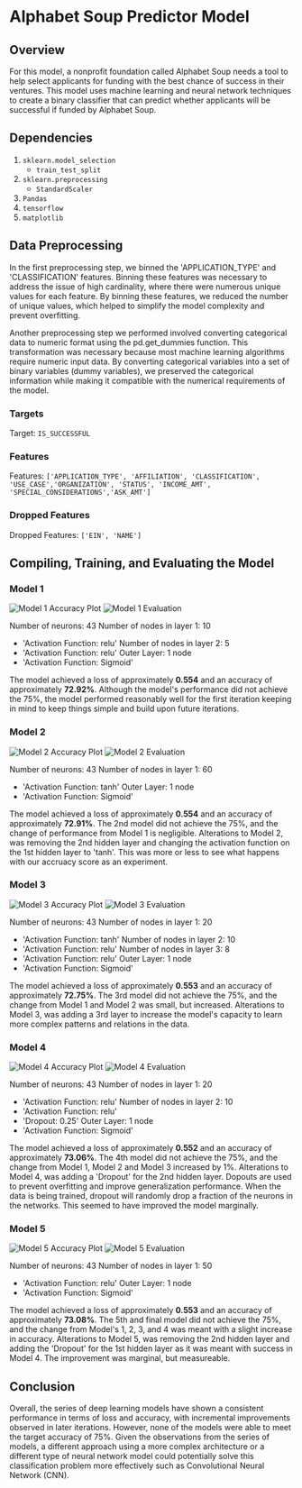 # Alphabet Soup Predictor Model

## Overview

For this model, a nonprofit foundation called Alphabet Soup needs a tool to help select applicants for funding with the best chance of success in their ventures. This model uses machine learning and neural network techniques to create a binary classifier that can predict whether applicants will be successful if funded by Alphabet Soup.

## Dependencies

1. `sklearn.model_selection`
   - `train_test_split`
2. `sklearn.preprocessing`
   - `StandardScaler`
3. `Pandas`
4. `tensorflow`
5. `matplotlib`

## Data Preprocessing

In the first preprocessing step, we binned the 'APPLICATION_TYPE' and 'CLASSIFICATION' features. Binning these features was necessary to address the issue of high cardinality, where there were numerous unique values for each feature. By binning these features, we reduced the number of unique values, which helped to simplify the model complexity and prevent overfitting.

Another preprocessing step we performed involved converting categorical data to numeric format using the pd.get_dummies function. This transformation was necessary because most machine learning algorithms require numeric input data. By converting categorical variables into a set of binary variables (dummy variables), we preserved the categorical information while making it compatible with the numerical requirements of the model.


### Targets

Target: `IS_SUCCESSFUL`

### Features

Features: `['APPLICATION_TYPE', 'AFFILIATION', 'CLASSIFICATION', 'USE_CASE','ORGANIZATION', 'STATUS', 'INCOME_AMT', 'SPECIAL_CONSIDERATIONS','ASK_AMT']`

### Dropped Features

Dropped Features: `['EIN', 'NAME']`

## Compiling, Training, and Evaluating the Model

### Model 1
![Model 1 Accuracy Plot](https://github.com/AAlbers341/deep-learning-challenge/blob/main/Visuals/Plots/model1_plot.png)
![Model 1 Evaluation](https://github.com/AAlbers341/deep-learning-challenge/blob/main/Visuals/Evaluations/model1_evaluation.PNG)

Number of neurons: 43
Number of nodes in layer 1: 10
   - 'Activation Function: relu'
Number of nodes in layer 2: 5
   - 'Activation Function: relu'
Outer Layer: 1 node
   - 'Activation Function: Sigmoid'

The model achieved a loss of approximately **0.554** and an accuracy of approximately **72.92%**. Although the model's performance did not achieve the 75%, the model performed reasonably well for the first iteration keeping in mind to keep things simple and build upon future iterations.

### Model 2
![Model 2 Accuracy Plot](https://github.com/AAlbers341/deep-learning-challenge/blob/main/Visuals/Plots/model2_plot.png)
![Model 2 Evaluation](https://github.com/AAlbers341/deep-learning-challenge/blob/main/Visuals/Evaluations/model2_evaluation.PNG)

Number of neurons: 43
Number of nodes in layer 1: 60
   - 'Activation Function: tanh'
Outer Layer: 1 node
   - 'Activation Function: Sigmoid'

The model achieved a loss of approximately **0.554** and an accuracy of approximately **72.91%**. The 2nd model did not achieve the 75%, and the change of performance from Model 1 is negligible. Alterations to Model 2, was removing the 2nd hidden layer and changing the activation function on the 1st hidden layer to 'tanh'. This was more or less to see what happens with our accruacy score as an experiment. 

### Model 3
![Model 3 Accuracy Plot](https://github.com/AAlbers341/deep-learning-challenge/blob/main/Visuals/Plots/model3_plot.png)
![Model 3 Evaluation](https://github.com/AAlbers341/deep-learning-challenge/blob/main/Visuals/Evaluations/model3_evaluation.PNG)

Number of neurons: 43
Number of nodes in layer 1: 20
   - 'Activation Function: tanh'
Number of nodes in layer 2: 10
   - 'Activation Function: relu'
Number of nodes in layer 3: 8
   - 'Activation Function: relu'
Outer Layer: 1 node
   - 'Activation Function: Sigmoid'

The model achieved a loss of approximately **0.553** and an accuracy of approximately **72.75%**. The 3rd model did not achieve the 75%, and the change from Model 1 and Model 2 was small, but increased. Alterations to Model 3, was adding a 3rd layer to increase the model's capacity to learn more complex patterns and relations in the data. 

### Model 4
![Model 4 Accuracy Plot](https://github.com/AAlbers341/deep-learning-challenge/blob/main/Visuals/Plots/model4_plot.png)
![Model 4 Evaluation](https://github.com/AAlbers341/deep-learning-challenge/blob/main/Visuals/Evaluations/model4_evaluation.PNG)

Number of neurons: 43
Number of nodes in layer 1: 20
   - 'Activation Function: relu'
Number of nodes in layer 2: 10
   - 'Activation Function: relu'
   - 'Dropout: 0.25'
Outer Layer: 1 node
   - 'Activation Function: Sigmoid'

The model achieved a loss of approximately **0.552** and an accuracy of approximately **73.06%**. The 4th model did not achieve the 75%, and the change from Model 1, Model 2 and Model 3 increased by 1%. Alterations to Model 4, was adding a 'Dropout' for the 2nd hidden layer. Dopouts are used to prevent overfitting and improve generalization performance. When the data is being trained, dropout will randomly drop a fraction of the neurons in the networks. This seemed to have improved the model marginally. 

### Model 5
![Model 5 Accuracy Plot](https://github.com/AAlbers341/deep-learning-challenge/blob/main/Visuals/Plots/model5_plot.png)
![Model 5 Evaluation](https://github.com/AAlbers341/deep-learning-challenge/blob/main/Visuals/Evaluations/model5_evaluation.PNG)

Number of neurons: 43
Number of nodes in layer 1: 50
   - 'Activation Function: relu'
Outer Layer: 1 node
   - 'Activation Function: Sigmoid'

The model achieved a loss of approximately **0.553** and an accuracy of approximately **73.08%**. The 5th and final model did not achieve the 75%, and the change from Model's 1, 2, 3, and 4 was meant with a slight increase in accuracy. Alterations to Model 5, was removing the 2nd hidden layer and adding the 'Dropout' for the 1st hidden layer as it was meant with success in Model 4. The improvement was marginal, but measureable. 

## Conclusion

Overall, the series of deep learning models have shown a consistent performance in terms of loss and accuracy, with incremental improvements observed in later iterations. However, none of the models were able to meet the target accuracy of 75%. Given the observations from the series of models, a different approach using a more complex architecture or a different type of neural network model could potentially solve this classification problem more effectively such as Convolutional Neural Network (CNN).
